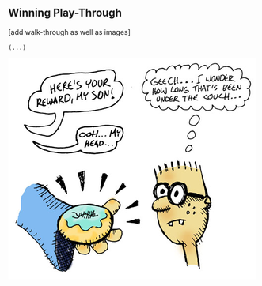 ## Winning Play-Through

[add walk-through as well as images]

```lisp
(...)
```

![](../images/donut.jpg)
